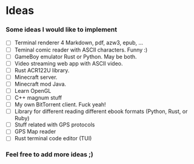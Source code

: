 # Ideas
### Some ideas I would like to implement

- [ ] Terminal renderer 4 Markdown, pdf, azw3, epub, ...
- [ ] Teminal comic reader with ASCII characters. Funny :)
- [ ] GameBoy emulator Rust or Python. May be both.
- [ ] Video streaming web app with ASCII video.
- [ ] Rust ACR122U library.
- [ ] Minecraft server.
- [ ] Minecraft mod Java.
- [ ] Learn OpenGL
- [ ] C++ magnum stuff
- [ ] My own BitTorrent client. Fuck yeah!
- [ ] Library for different reading different ebook formats (Python, Rust, or Ruby)
- [ ] Stuff related with GPS protocols
- [ ] GPS Map reader
- [ ] Rust terminal code editor (TUI)

### Feel free to add more ideas ;)
